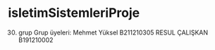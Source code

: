 # isletimSistemleriProje
30. grup 
Grup üyeleri: Mehmet Yüksel B211210305 
              RESUL ÇALIŞKAN B191210002 

